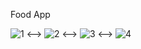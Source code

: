 Food App

![1](https://user-images.githubusercontent.com/87164152/148677134-29a2eb7d-d1a5-4854-80db-b13d71a8f923.png)
<-->
![2](https://user-images.githubusercontent.com/87164152/148677135-42567f76-7890-4ce6-b046-8500ec1e9575.png)
<-->
![3](https://user-images.githubusercontent.com/87164152/148677136-b26e5076-b70c-4665-9fa8-02c9f7f4cab0.png)
<-->
![4](https://user-images.githubusercontent.com/87164152/148677133-28f3693a-20b5-4cfb-9c94-ce5556c9e829.png)
